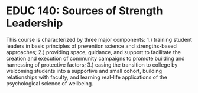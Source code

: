 # EDUC 140: Sources of Strength Leadership

This course is characterized by three major components: 1.) training student leaders in basic principles of prevention science and strengths-based approaches; 2.) providing space, guidance, and support to facilitate the creation and execution of community campaigns to promote building and harnessing of protective factors; 3.) easing the transition to college by welcoming students into a supportive and small cohort, building relationships with faculty, and learning real-life applications of the psychological science of wellbeing.